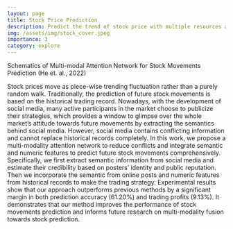 ```yaml
---
layout: page
title: Stock Price Prediction
description: Predict the trend of stock price with multiple resources and generate effective portfolios.
img: /assets/img/stock_cover.jpeg
importance: 3
category: explore
---
```


<div class="row">
    <div class="col-sm mt-3 mt-md-0">
        <img class="img-fluid rounded z-depth-0" src="{{ '/assets/img/stockPrediction.png' | relative_url }}" alt="" title="stock_prediction"/>
    </div>
</div>
<div class="caption">
    Schematics of Multi-modal Attention Network for Stock Movements Prediction (He et. al., 2022)
</div>

Stock prices move as piece-wise trending fluctuation rather than a purely random walk. Traditionally, the prediction of future stock movements is based on the historical trading
record. Nowadays, with the development of social media, many active participants in the market choose to publicize their strategies, which provides a window to glimpse over the whole market’s attitude towards future movements by extracting the semantics behind social media. However, social media contains conflicting information and cannot replace historical records completely. In this work, we propose a multi-modality attention network to reduce conflicts and integrate semantic and numeric features to predict future
stock movements comprehensively. Specifically, we first extract semantic information from social media and estimate their credibility based on posters’ identity and public reputation. Then we incorporate the semantic from online posts and numeric features from historical records to make the trading strategy. Experimental results show that our approach outperforms previous methods by a significant margin in both prediction accuracy (61.20%) and trading profits (9.13%). It demonstrates that our method improves the performance of stock movements prediction and informs future research on multi-modality fusion towards stock prediction.

